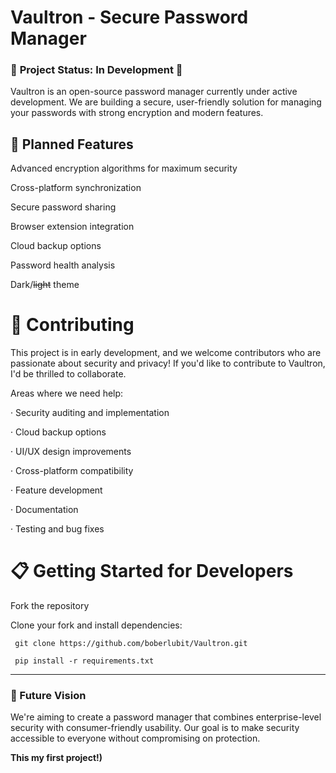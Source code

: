 # **Vaultron** - Secure Password Manager

### 🚧 **Project Status: In Development** 🚧

Vaultron is an open-source password manager currently under active development. We are building a secure, user-friendly solution for managing your passwords with strong encryption and modern features.

## 🌟 Planned Features


Advanced encryption algorithms for maximum security

Cross-platform synchronization

Secure password sharing

Browser extension integration

Cloud backup options

Password health analysis

Dark/~~light~~ theme

# 🤝 Contributing
This project is in early development, and we welcome contributors who are passionate about security and privacy! If you'd like to contribute to Vaultron, I'd be thrilled to collaborate.

Areas where we need help:

· Security auditing and implementation

· Cloud backup options

· UI/UX design improvements

· Cross-platform compatibility

· Feature development

· Documentation

· Testing and bug fixes

# 📋 Getting Started for Developers
Fork the repository

Clone your fork and install dependencies: 
~~~
 git clone https://github.com/boberlubit/Vaultron.git
~~~
~~~
 pip install -r requirements.txt
~~~
___

### 🔮 Future Vision

We're aiming to create a password manager that combines enterprise-level security with consumer-friendly usability. Our goal is to make security accessible to everyone without compromising on protection.


**This my first project!)** 
